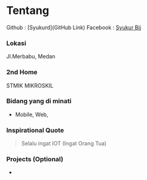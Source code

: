 # Tentang
Github : [Syukurd](GitHub Link)
Facebook : [Syukur Bjj](https://web.facebook.com/profile.php?id=100011013944091)

### Lokasi
Jl.Merbabu, Medan

### 2nd Home
STMIK MIKROSKIL

### Bidang yang di minati
- Mobile, Web,

### Inspirational Quote
> Selalu ingat IOT (Ingat Orang Tua) 
### Projects (Optional)
- 

